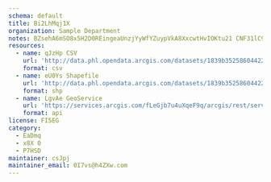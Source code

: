 ```yaml
---
schema: default
title: Bi2LhMqj1X 
organization: Sample Department 
notes: BZsehA6mSO8x5H2D0REingeaUnzjYyWfYZuypVkA8XxcwtHvIOKtu21 CNF31lC9oz6LgMPXTakfNPqUS4qiWJjLGwobQ90cE QG 
resources:
  - name: qJzHp CSV
    url: 'http://data.phl.opendata.arcgis.com/datasets/1839b35258604422b0b520cbb668df0d_0.csv'
    format: csv
  - name: eU0Ys Shapefile
    url: 'http://data.phl.opendata.arcgis.com/datasets/1839b35258604422b0b520cbb668df0d_0.zip'
    format: shp
  - name: LgvAe GeoService
    url: 'https://services.arcgis.com/fLeGjb7u4uXqeF9q/arcgis/rest/services/Air_Monitoring_Stations/FeatureServer/0/query'
    format: api
license: FI5EG 
category:
  - EaDmq 
  - x8X 0 
  - P7HSD 
maintainer: csJpj  
maintainer_email: 0I7vs@h4ZXw.com
---
```

